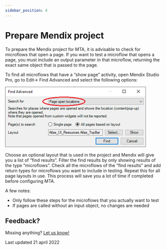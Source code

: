 ```yaml
---
sidebar_position: 4
---
```


# Prepare Mendix project

To prepare the Mendix project for MTA, it is advisable to check for microflows that open a page. If you want to test a microflow that opens a page, you must include an output parameter in that microflow, returning the exact same object that is passed to the page.

To find all microflows that have a “show page” activity, open Mendix Studio Pro, go to Edit→ Find Advanced and select the following options:  

![Find microflows](../images/find-microflows.png)

Choose an optional layout that is used in the project and Mendix will give you a list of “find results”. Filter the find results by only showing results of the type “microflows”. Check all the microflows of the “find results” and add return types for microflows you want to include in testing. Repeat this for all page layouts in use. This process will save you a lot of time if completed before configuring MTA.

A few notes:

- Only follow these steps for the microflows that you actually want to test
- If pages are called without an input object, no changes are needed

## Feedback?
Missing anything? [Let us know!](mailto:support@menditect.com)

Last updated 21 april 2022